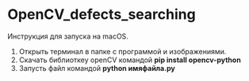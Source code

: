 # OpenCV_defects_searching


Инструкция для запуска на macOS.

1) Открыть терминал в папке с программой и изображениями.
2) Cкачать библиоткеу openCV командой **pip install opencv-python**
3) Запусть файл командой **python имяфайла.py**

   
